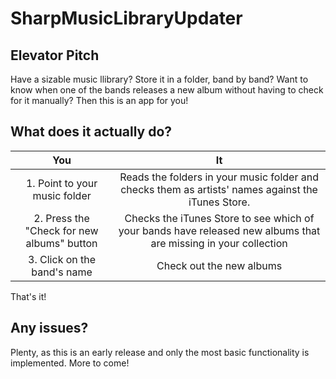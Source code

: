 SharpMusicLibraryUpdater
========================
## Elevator Pitch
Have a sizable music llibrary? Store it in a folder, band by band? Want to know when one of the bands releases a new album without having to check for it manually? Then this is an app for you!
## What does it actually do?
| You | It |
| :---: | :---: |
| 1. Point to your music folder | Reads the folders in your music folder and checks them as artists' names against the iTunes Store.|
| 2. Press the "Check for new albums" button | Checks the iTunes Store to see which of your bands have released new albums that are missing in your collection |
| 3. Click on the band's name | Check out the new albums |
That's it!
## Any issues?
Plenty, as this is an early release and only the most basic functionality is implemented. More to come! 